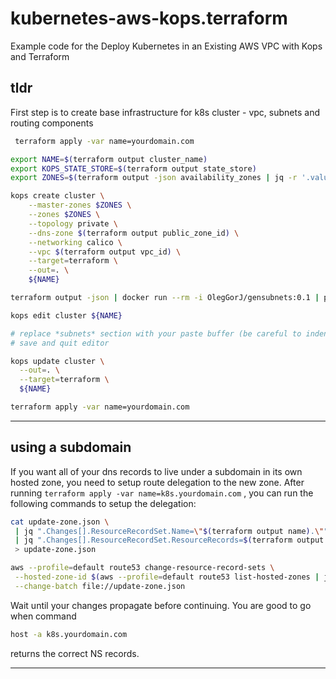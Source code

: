 # kubernetes-aws-kops.terraform

 Example code for the Deploy Kubernetes in an Existing AWS VPC with Kops and Terraform

 ## tldr

First step is to create base infrastructure for k8s cluster - vpc, subnets and routing components

```bash
 terraform apply -var name=yourdomain.com

```

```bash
export NAME=$(terraform output cluster_name)
export KOPS_STATE_STORE=$(terraform output state_store)
export ZONES=$(terraform output -json availability_zones | jq -r '.value|join(",")')

kops create cluster \
    --master-zones $ZONES \
    --zones $ZONES \
    --topology private \
    --dns-zone $(terraform output public_zone_id) \
    --networking calico \
    --vpc $(terraform output vpc_id) \
    --target=terraform \
    --out=. \
    ${NAME}
```


```bash
terraform output -json | docker run --rm -i OlegGorJ/gensubnets:0.1 | pbcopy

kops edit cluster ${NAME}

```

```bash
# replace *subnets* section with your paste buffer (be careful to indent properly)
# save and quit editor

kops update cluster \
  --out=. \
  --target=terraform \
  ${NAME}

terraform apply -var name=yourdomain.com
```

---

## using a subdomain

If you want all of your dns records to live under a subdomain in its own hosted zone, you need to setup route delegation to the new zone. After running
`terraform apply -var name=k8s.yourdomain.com` , you can run the following commands to setup the delegation:

```bash
cat update-zone.json \
 | jq ".Changes[].ResourceRecordSet.Name=\"$(terraform output name).\"" \
 | jq ".Changes[].ResourceRecordSet.ResourceRecords=$(terraform output -json name_servers | jq '.value|[{"Value": .[]}]')" \
 > update-zone.json

aws --profile=default route53 change-resource-record-sets \
 --hosted-zone-id $(aws --profile=default route53 list-hosted-zones | jq -r '.HostedZones[] | select(.Name=="yourdomain.com.") | .Id' | sed 's/\/hostedzone\///') \
 --change-batch file://update-zone.json
```

Wait until your changes propagate before continuing. You are good to go when command

```bash
host -a k8s.yourdomain.com

```

returns the correct NS records.



---
